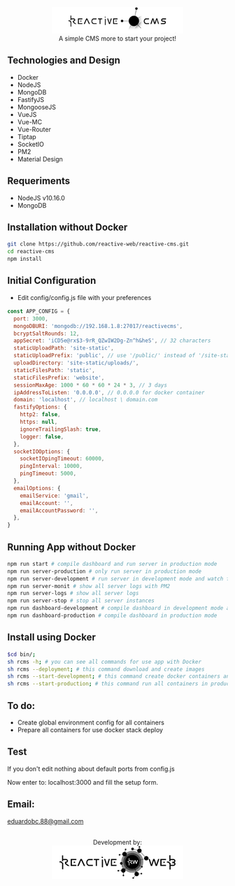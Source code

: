 <div align="center">
    <img src="./ReadmeMDAssets/reactive-cms-logo.png" width="300" height="auto"/>
    <br />
    A simple CMS more to start your project!
    <br />
</div>

Technologies and Design
-
- Docker
- NodeJS
- MongoDB
- FastifyJS
- MongooseJS
- VueJS
- Vue-MC
- Vue-Router
- Tiptap
- SocketIO
- PM2
- Material Design

Requeriments
-
- NodeJS v10.16.0
- MongoDB 

Installation without Docker
-
```bash
git clone https://github.com/reactive-web/reactive-cms.git
cd reactive-cms
npm install
```

Initial Configuration
-
- Edit config/config.js file with your preferences
```javascript
const APP_CONFIG = {
  port: 3000,
  mongoDBURI: 'mongodb://192.168.1.8:27017/reactivecms',
  bcryptSaltRounds: 12,
  appSecret: 'iCD5e@rx$3-9rR_QZwIW2Dg-Zn^h&heS', // 32 characters
  staticUploadPath: 'site-static',
  staticUploadPrefix: 'public', // use '/public/' instead of '/site-static/'
  uploadDirectory: 'site-static/uploads/',
  staticFilesPath: 'static',
  staticFilesPrefix: 'website',
  sessionMaxAge: 1000 * 60 * 60 * 24 * 3, // 3 days
  ipAddressToListen: '0.0.0.0', // 0.0.0.0 for docker container
  domain: 'localhost', // localhost \ domain.com
  fastifyOptions: {
    http2: false,
    https: null,
    ignoreTrailingSlash: true,
    logger: false,
  },
  socketIOOptions: {
    socketIOpingTimeout: 60000,
    pingInterval: 10000,
    pingTimeout: 5000,
  },
  emailOptions: {
    emailService: 'gmail',
    emailAccount: '',
    emailAccountPassword: '',
  },
}
```

Running App without Docker
-
```bash
npm run start # compile dashboard and run server in production mode
npm run server-production # only run server in production mode
npm run server-development # run server in development mode and watch for file changes
npm run server-monit # show all server logs with PM2
npm run server-logs # show all server logs
npm run server-stop # stop all server instances
npm run dashboard-development # compile dashboard in development mode and watch for file changes
npm run dashboard-production # compile dashboard in production mode
```

Install using Docker
-
```bash
$cd bin/;
sh rcms -h; # you can see all commands for use app with Docker
sh rcms --deployment; # this command download and create images
sh rcms --start-development; # this command create docker containers and run all services
sh rcms --start-production; # this command run all containers in production mode
```

To do:
-
- Create global environment config for all containers
- Prepare all containers for use docker stack deploy

Test
-
If you don't edit nothing about default ports from config.js

Now enter to: localhost:3000 and fill the setup form.


## Email:
eduardobc.88@gmail.com

<div align="center">
    <br />
    Development by:
    <br />
    <a href="https://www.reactive-web.com">
        <img src="./ReadmeMDAssets/reactive-web.png" width="300" height="auto"/>
    </a>
</div>
